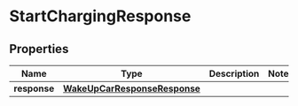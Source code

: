 
# StartChargingResponse

## Properties
Name | Type | Description | Notes
------------ | ------------- | ------------- | -------------
**response** | [**WakeUpCarResponseResponse**](WakeUpCarResponseResponse.md) |  | 



